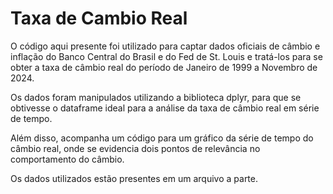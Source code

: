 # Taxa de Cambio Real

O código aqui presente foi utilizado para captar dados oficiais de câmbio e inflação do Banco Central do Brasil e do Fed de St. Louis e tratá-los para se obter a taxa de câmbio real do período de Janeiro de 1999 a Novembro de 2024. 

Os dados foram manipulados utilizando a biblioteca dplyr, para que se obtivesse o dataframe ideal para a análise da taxa de câmbio real em série de tempo.

Além disso, acompanha um código para um gráfico da série de tempo do câmbio real, onde se evidencia dois pontos de relevância no comportamento do câmbio.

Os dados utilizados estão presentes em um arquivo a parte.